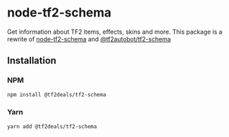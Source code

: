 # node-tf2-schema

Get information about TF2 items, effects, skins and more. This package is a rewrite of [node-tf2-schema](https://github.com/Nicklason/node-tf2-schema) and [@tf2autobot/tf2-schema](https://github.com/TF2Autobot/node-tf2-schema)

## Installation

### NPM

```sh
npm install @tf2deals/tf2-schema
```

### Yarn

```sh
yarn add @tf2deals/tf2-schema
```
